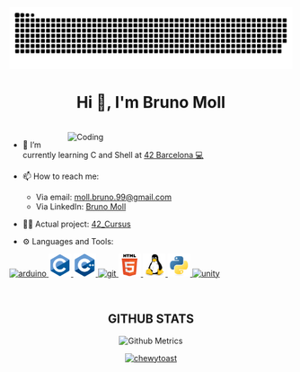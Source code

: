 <div align="center">
  <a href="https://1999azzar.github.io/1999AZZAR/">
  <img  src="https://github.com/1999AZZAR/1999AZZAR/blob/main/resources/img/grid-snake.svg"
       alt="snake" /></a>
</div>

### <h1 align="center">Hi 👋, I'm Bruno Moll</h1>
<br>
<!--<p align="center">
<img src="https://komarev.com/ghpvc/?username=ChewyToast" alt="ChewyToast"/>  
</p>-->

<img align="right" alt="Coding" width="400" src="https://miro.medium.com/max/1400/1*vJjJ3Mdok6Rvxx85IIRqBQ.gif">

- 🌱 I’m currently learning C and Shell at [42 Barcelona 💻](https://www.42barcelona.com/es)

- 📫 How to reach me: 
  - Via email: moll.bruno.99@gmail.com
  - Via LinkedIn: [Bruno Moll](https://www.linkedin.com/in/bruno-moll-pelella-763509182/)
  
- 👨‍💻 Actual project: [42_Cursus](https://github.com/ChewyToast/42_Cursus)

- ⚙️ Languages and Tools:
<p align="left"> <a href="https://www.arduino.cc/" target="_blank" rel="noreferrer"> <img src="https://cdn.worldvectorlogo.com/logos/arduino-1.svg" alt="arduino" width="40" height="40"/> </a>
  <a href="https://www.cprogramming.com/" target="_blank" rel="noreferrer"> <img src="https://raw.githubusercontent.com/devicons/devicon/master/icons/c/c-original.svg" alt="c" width="40" height="40"/> </a> <a href="https://www.w3schools.com/cpp/" target="_blank" rel="noreferrer"> <img src="https://raw.githubusercontent.com/devicons/devicon/master/icons/cplusplus/cplusplus-original.svg" alt="cplusplus" width="40" height="40"/> </a>
  <a href="https://git-scm.com/" target="_blank" rel="noreferrer"> <img src="https://www.vectorlogo.zone/logos/git-scm/git-scm-icon.svg" alt="git" width="40" height="40"/> </a> <a href="https://www.w3.org/html/" target="_blank" rel="noreferrer"> <img src="https://raw.githubusercontent.com/devicons/devicon/master/icons/html5/html5-original-wordmark.svg" alt="html5" width="40" height="40"/> </a>
  <a href="https://www.linux.org/" target="_blank" rel="noreferrer"> <img src="https://raw.githubusercontent.com/devicons/devicon/master/icons/linux/linux-original.svg" alt="linux" width="40" height="40"/> </a> <a href="https://www.python.org" target="_blank" rel="noreferrer"> <img src="https://raw.githubusercontent.com/devicons/devicon/master/icons/python/python-original.svg" alt="python" width="40" height="40"/> </a>
  <a href="https://unity.com/" target="_blank" rel="noreferrer"> <img src="https://www.vectorlogo.zone/logos/unity3d/unity3d-icon.svg" alt="unity" width="40" height="40"/> </a> </p>
<br>
<h2 align="center">GITHUB STATS</h2>
<p align="center"> <img src="https://metrics.lecoq.io/chewytoast" alt="Github Metrics"> </p>
<p align="center"> <a href="https://github.com/ryo-ma/github-profile-trophy"><img src="https://github-profile-trophy.vercel.app/?username=chewytoast" alt="chewytoast" /></a> </p>
<!--<img src="https://github-readme-stats.vercel.app/api/top-langs?username=chewytoast&show_icons=true&locale=en&layout=compact" alt="chewytoast" />-->
<!--<p>&nbsp;<img align="center" src="https://github-readme-streak-stats.herokuapp.com/?user=chewytoast&" alt="chewytoast" /></p>-->
